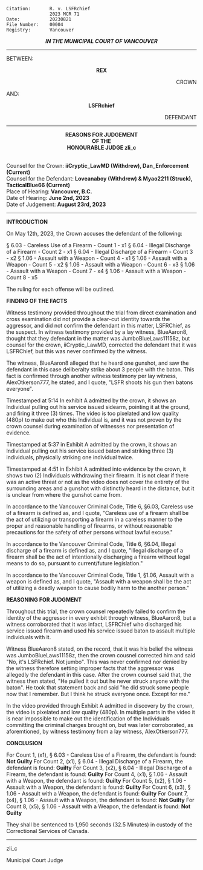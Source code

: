 	Citation:    	R. v. LSFRchief
	             	2023 MCR 71
	Date:        	20230821
	File Number: 	00004
	Registry:    	Vancouver

<p align="center"><b><i>
                IN THE MUNICIPAL COURT OF VANCOUVER
</b></i>

---

BETWEEN:
<p align="center"><b>        REX                </b>
<p align="right">        CROWN
<p>                AND:
<p align="center"><b>        LSFRchief            </b>
<p align="right">        DEFENDANT

---
    
<p align="center"><b>        
                REASONS FOR JUDGEMENT
<br>                OF THE
<br>                HONOURABLE JUDGE zli_c

</b>

<br>                Counsel for the Crown: **iiCryptic_LawMD (Withdrew), Dan_Enforcement (Current)**
<br>                Counsel for the Defendant: **Loveanaboy (Withdrew) & Myao2211 (Struck), TacticalBlue66 (Current)**
<br>                Place of Hearing: **Vancouver, B.C.**
<br>                Date of Hearing: **June 2nd, 2023**
<br>                Date of Judgement: **August 23rd, 2023**

---

**INTRODUCTION**

On May 12th, 2023, the Crown accuses the defendant of the following:

§ 6.03 - Careless Use of a Firearm - Count 1 - x1
§ 6.04 - Illegal Discharge of a Firearm - Count 2 - x1
§ 6.04 - Illegal Discharge of a Firearm - Count 3 - x2
§ 1.06 - Assault with a Weapon - Count 4 - x1
§ 1.06 - Assault with a Weapon - Count 5 - x2
§ 1.06 - Assault with a Weapon - Count 6 - x3
§ 1.06 - Assault with a Weapon - Count 7 - x4
§ 1.06 - Assault with a Weapon - Count 8 - x5

The ruling for each offense will be outlined.

**FINDING OF THE FACTS**

Witness testimony provided throughout the trial from direct examination and cross examination did not provide a clear-cut identity towards the aggressor, and did not confirm the defendant in this matter, LSFRChief, as the suspect. In witness testimony provided by a lay witness, BlueAaron8, thought that they defendant in the matter was JumboBlueLaws11158z, but counsel for the crown, iiCryptic_LawMD, corrected the defendant that it was LSFRChief, but this was never confirmed by the witness.

The witness, BlueAaron8 alleged that he heard one gunshot, and saw the defendant in this case deliberalty strike about 3 people with the baton. This fact is confirmed through another witness testimony per lay witness, AlexOtkerson777, he stated, and I quote, "LSFR shoots his gun then batons everyone".

Timestamped at 5:14 In exhibit A admitted by the crown, it shows an Individual pulling out his service issued sidearm, pointing it at the ground, and firing it three (3) times. The video is too pixelated and low quality (480p) to make out who this Individual is, and it was not proven by the crown counsel during examination of witnesses nor presentation of evidence.

Timestamped at 5:37 in Exhibit A admitted by the crown, it shows an Individual pulling out his service issued baton and striking three (3) individuals, physically striking one individual twice.

Timestamped at 4:51 in Exhibit A admitted into evidence by the crown, it shows two (2) Individuals withdrawing their firearm. It is not clear if there was an active threat or not as the video does not cover the entirety of the surrounding areas and a gunshot with distinctly heard in the distance, but it is unclear from where the gunshot came from.

In accordance to the Vancouver Criminal Code, Title 6, §6.03, Careless use of a firearm is defined as, and I quote, "Careless use of a firearm shall be the act of utilizing or transporting a firearm in a careless manner to the proper and reasonable handling of firearms, or without reasonable precautions for the safety of other persons without lawful excuse."

In accordance to the Vancouver Criminal Code, Title 6, §6.04, Illegal discharge of a firearm is defined as, and I quote, "Illegal discharge of a firearm shall be the act of intentionally discharging a firearm without legal means to do so, pursuant to current/future legislation."

In accordance to the Vancouver Criminal Code, Title 1, §1.06, Assault with a weapon is defined as, and I quote, "Assault with a weapon shall be the act of utilizing a deadly weapon to cause bodily harm to the another person."

**REASONING FOR JUDGMENT**

Throughout this trial, the crown counsel repeatedly failed to confirm the identity of the aggressor in every exhibit through witness, BlueAaron8, but a witness corroborated that it was infact, LSFRChief who discharged his service issued firearm and used his service issued baton to assault multiple individuals with it.

Witness BlueAaron8 stated, on the record, that it was his belief the witness was JumboBlueLaws11158z, then the crown cousnel corrected him and said "No, it's LSFRchief. Not jumbo". This was never confirmed nor denied by the witness therefore setting improper facts that the aggressor was allegedly the defendant in this case. After the crown counsel said that, the witness then stated, "He pulled it out but he never struck anyone with the baton". He took that statement back and said "he did struck some people now that I remember. But I think he struck everyone once. Except for me."

In the video provided through Exhibit A admitted in discovery by the crown, the video is pixelated and low quality (480p). In multiple parts in the video it is near impossible to make out the identification of the Individuals committing the criminal charges brought on, but was later corroborated, as aforemtioned, by witness testimony from a lay witness, AlexOtkerson777.

**CONCLUSION**

For Count 1, (x1), § 6.03 - Careless Use of a Firearm, the defendant is found: **Not Guilty**
For Count 2, (x1), § 6.04 - Illegal Discharge of a Firearm, the defendant is found: **Guilty**
For Count 3, (x2), § 6.04 - Illegal Discharge of a Firearm, the defendant is found: **Guilty**
For Count 4, (x1), § 1.06 - Assault with a Weapon, the defendant is found: **Guilty**
For Count 5, (x2), § 1.06 - Assault with a Weapon, the defendant is found: **Guilty**
For Count 6, (x3), § 1.06 - Assault with a Weapon, the defendant is found: **Guilty**
For Count 7, (x4), § 1.06 - Assault with a Weapon, the defendant is found: **Not Guilty**
For Count 8, (x5), § 1.06 - Assault with a Weapon, the defendant is found: **Not Guilty**

They shall be sentenced to 1,950 seconds (32.5 Minutes) in custody of the Correctional Services of Canada.

--- 

zli_c

Municipal Court Judge
